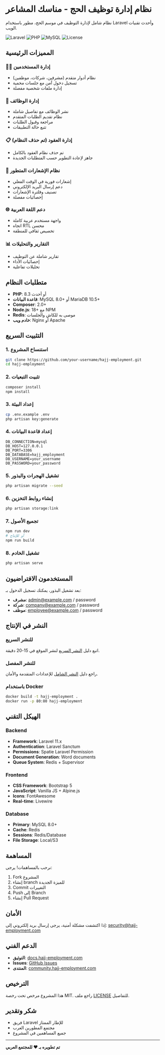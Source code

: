 # نظام إدارة توظيف الحج - مناسك المشاعر

نظام شامل لإدارة التوظيف في موسم الحج، مطور باستخدام Laravel وأحدث تقنيات الويب.

![Laravel](https://img.shields.io/badge/Laravel-11.x-red.svg)
![PHP](https://img.shields.io/badge/PHP-8.3+-blue.svg)
![MySQL](https://img.shields.io/badge/MySQL-8.0+-orange.svg)
![License](https://img.shields.io/badge/License-MIT-green.svg)

## المميزات الرئيسية

### 🧑‍💼 إدارة المستخدمين
- نظام أدوار متقدم (مشرفين، شركات، موظفين)
- تسجيل دخول آمن مع جلسات محمية
- إدارة ملفات شخصية مفصلة

### 💼 إدارة الوظائف
- نشر الوظائف مع تفاصيل شاملة
- نظام تقديم الطلبات المتقدم
- مراجعة وقبول الطلبات
- تتبع حالة التطبيقات

### 📋 إدارة العقود (تم حذف النظام)
- تم حذف نظام العقود بالكامل
- جاهز لإعادة التطوير حسب المتطلبات الجديدة

### 🔔 نظام الإشعارات المتطور
- إشعارات فورية في الوقت الفعلي
- دعم إرسال البريد الإلكتروني
- تصنيف وفلترة الإشعارات
- إحصائيات مفصلة

### 🌐 دعم اللغة العربية
- واجهة مستخدم عربية كاملة
- اتجاه RTL محسن
- تخصيص ثقافي للمنطقة

### 📊 التقارير والتحليلات
- تقارير شاملة عن التوظيف
- إحصائيات الأداء
- تحليلات تفاعلية

## متطلبات النظام

- **PHP**: 8.3 أو أحدث
- **قاعدة البيانات**: MySQL 8.0+ أو MariaDB 10.5+
- **Composer**: 2.0+
- **Node.js**: 18+ مع NPM
- **Redis**: موصى به للكاش والجلسات
- **خادم ويب**: Nginx أو Apache

## التثبيت السريع

### 1. استنساخ المشروع
```bash
git clone https://github.com/your-username/hajj-employment.git
cd hajj-employment
```

### 2. تثبيت التبعيات
```bash
composer install
npm install
```

### 3. إعداد البيئة
```bash
cp .env.example .env
php artisan key:generate
```

### 4. إعداد قاعدة البيانات
```env
DB_CONNECTION=mysql
DB_HOST=127.0.0.1
DB_PORT=3306
DB_DATABASE=hajj_employment
DB_USERNAME=your_username
DB_PASSWORD=your_password
```

### 5. تشغيل الهجرات والبذور
```bash
php artisan migrate --seed
```

### 6. إنشاء روابط التخزين
```bash
php artisan storage:link
```

### 7. تجميع الأصول
```bash
npm run dev
# أو للإنتاج
npm run build
```

### 8. تشغيل الخادم
```bash
php artisan serve
```

## المستخدمون الافتراضيون

بعد تشغيل البذور، يمكنك تسجيل الدخول بـ:

- **مشرف**: admin@example.com / password
- **شركة**: company@example.com / password  
- **موظف**: employee@example.com / password

## النشر في الإنتاج

### للنشر السريع
اتبع دليل [النشر السريع](QUICK_DEPLOY.md) لنشر الموقع في 15-20 دقيقة.

### للنشر المفصل
راجع دليل [النشر الشامل](DEPLOYMENT.md) للإعدادات المتقدمة والأمان.

### باستخدام Docker
```bash
docker build -t hajj-employment .
docker run -p 80:80 hajj-employment
```

## الهيكل التقني

### Backend
- **Framework**: Laravel 11.x
- **Authentication**: Laravel Sanctum
- **Permissions**: Spatie Laravel Permission
- **Document Generation**: Word documents
- **Queue System**: Redis + Supervisor

### Frontend  
- **CSS Framework**: Bootstrap 5
- **JavaScript**: Vanilla JS + Alpine.js
- **Icons**: FontAwesome
- **Real-time**: Livewire

### Database
- **Primary**: MySQL 8.0+
- **Cache**: Redis
- **Sessions**: Redis/Database
- **File Storage**: Local/S3

## المساهمة

نرحب بالمساهمات! يرجى:

1. Fork المشروع
2. إنشاء branch للميزة الجديدة
3. Commit التغييرات
4. Push إلى Branch
5. إنشاء Pull Request

## الأمان

إذا اكتشفت مشكلة أمنية، يرجى إرسال بريد إلكتروني إلى:
security@hajj-employment.com

## الدعم الفني

- **التوثيق**: [docs.hajj-employment.com](https://docs.hajj-employment.com)
- **Issues**: [GitHub Issues](https://github.com/your-username/hajj-employment/issues)
- **المنتدى**: [community.hajj-employment.com](https://community.hajj-employment.com)

## الترخيص

هذا المشروع مرخص تحت رخصة MIT. راجع ملف [LICENSE](LICENSE) للتفاصيل.

## شكر وتقدير

- فريق Laravel للإطار الممتاز
- مجتمع المطورين العرب
- جميع المساهمين في المشروع

---

**تم تطويره بـ ❤️ للمجتمع العربي**
